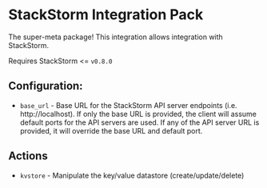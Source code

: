 # StackStorm Integration Pack

The super-meta package! This integration allows integration with StackStorm. 

Requires StackStorm <= `v0.8.0`

## Configuration:

* `base_url` - Base URL for the StackStorm API server endpoints (i.e. http://localhost). If only the base URL is provided, the client will assume default ports for the API servers are used. If any of the API server URL is provided, it will override the base URL and default port.

## Actions

* `kvstore` - Manipulate the key/value datastore (create/update/delete)
